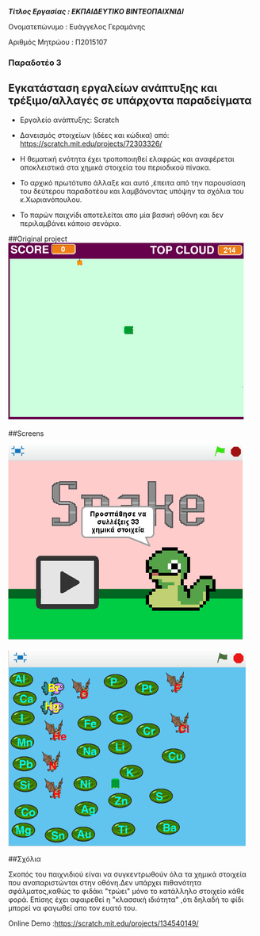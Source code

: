 ***Τίτλος Εργασίας : ΕΚΠΑΙΔΕΥΤΙΚΟ ΒΙΝΤΕΟΠΑΙΧΝΙΔΙ***

Ονοματεπώνυμο : Ευάγγελος Γεραμάνης 

Αριθμός Μητρώου : Π2015107


### Παραδοτέο 3


## Εγκατάσταση εργαλείων ανάπτυξης και τρέξιμο/αλλαγές σε υπάρχοντα παραδείγματα

*	Εργαλείο ανάπτυξης: Scratch
* Δανεισμός στοιχείων (ιδέες και κώδικα) από: https://scratch.mit.edu/projects/72303326/

* Η θεματική ενότητα έχει τροποποιηθεί ελαφρώς και αναφέρεται αποκλειστικά στα χημικά στοιχεία του περιοδικού πίνακα.
* Το αρχικό πρωτότυπο άλλαξε και αυτό ,έπειτα από την παρουσίαση του δεύτερου παραδοτέου και λαμβάνοντας υπόψην τα σχόλια του κ.Χωριανόπουλου.

* Το παρών παιχνίδι αποτελείται απο μία βασική οθόνη  και δεν περιλαμβάνει κάποιο σενάριο.


##Original project
![Pixel Snake](original.png)

##Screens

![Screen1](fake1.png)

![Screen2](fake2.png)


##Σχόλια

Σκοπός του παιχνιδιού είναι να συγκεντρωθούν όλα τα χημικά στοιχεία που αναπαριστώνται στην οθόνη.Δεν υπάρχει πιθανότητα σφάλματος,καθώς 
το φιδάκι "τρώει" μόνο το κατάλληλο στοιχείο  κάθε φορά. Επίσης έχει αφαιρεθεί η  "κλασσική ιδιότητα" ,ότι δηλαδή το φίδι μπορεί να φαγωθεί απο τον ευατό του.

Online Demo :https://scratch.mit.edu/projects/134540149/
